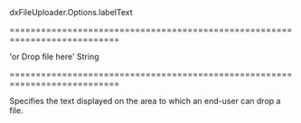 <!--id-->dxFileUploader.Options.labelText<!--/id-->
===========================================================================
<!--default-->'or Drop file here'<!--/default-->
<!--type-->String<!--/type-->
===========================================================================

<!--shortDescription-->
Specifies the text displayed on the area to which an end-user can drop a file.
<!--/shortDescription-->

<!--fullDescription-->

<!--/fullDescription-->